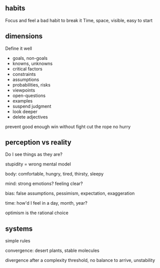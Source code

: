 ---
---
## habits
Focus and feel a bad habit to break it
Time, space, visible, easy to start

## dimensions
Define it well
- goals, non-goals
- knowns, unknowns
- critical factors
- constraints
- assumptions
- probabilities, risks
- viewpoints
- open-questions
- examples
- suspend judgment
- look deeper
- delete adjectives

prevent
good enough
win without fight
cut the rope
no hurry



## perception vs reality

Do I see things as they are?

stupidity = wrong mental model

body: comfortable, hungry, tired, thirsty, sleepy

mind: strong emotions? feeling clear?

bias: false assumptions, pessimism, expectation, exaggeration

time: how'd I feel in a day, month, year?

optimism is the rational choice


## systems

simple rules

convergence: desert plants, stable molecules

divergence after a complexity threshold, no balance to arrive, unstability
